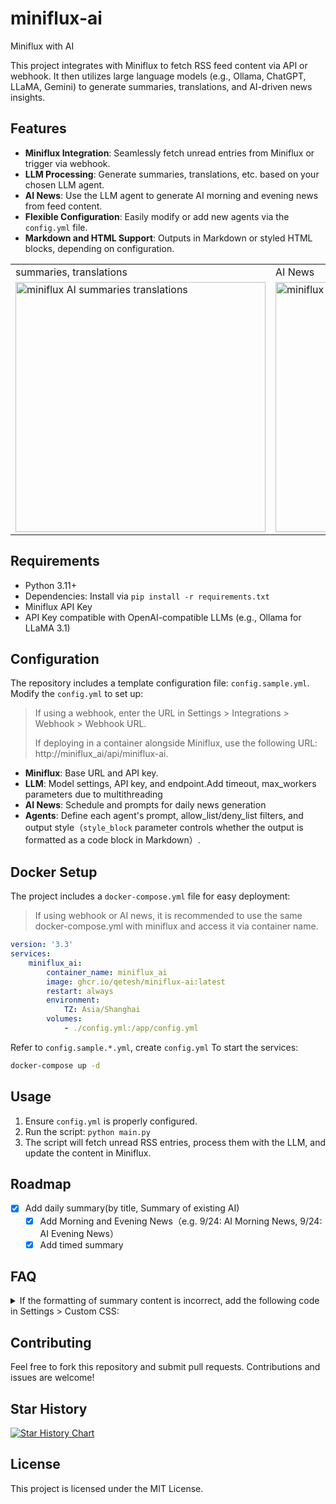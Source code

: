 # miniflux-ai
Miniflux with AI

This project integrates with Miniflux to fetch RSS feed content via API or webhook. It then utilizes large language models (e.g., Ollama, ChatGPT, LLaMA, Gemini) to generate summaries, translations, and AI-driven news insights.

## Features

- **Miniflux Integration**: Seamlessly fetch unread entries from Miniflux or trigger via webhook.
- **LLM Processing**: Generate summaries, translations, etc. based on your chosen LLM agent.
- **AI News**: Use the LLM agent to generate AI morning and evening news from feed content.
- **Flexible Configuration**: Easily modify or add new agents via the `config.yml` file.
- **Markdown and HTML Support**: Outputs in Markdown or styled HTML blocks, depending on configuration.

<table>
  <tr>
    <td>
      summaries, translations
    </td>
    <td>
      AI News
    </td> 
  </tr>
  <tr>
    <td> 
      <picture>
        <source media="(prefers-color-scheme: dark)" srcset="https://github.com/user-attachments/assets/11c208d9-816a-4c8c-bc00-2f780529e58d">
        <source media="(prefers-color-scheme: light)" srcset="https://github.com/user-attachments/assets/c97e2774-ec10-4acb-bef7-25cf8d43da15">
        <img alt="miniflux AI summaries translations" src="https://github.com/user-attachments/assets/c97e2774-ec10-4acb-bef7-25cf8d43da15" width="400" > 
      </picture>
    </td>
    <td> 
      <picture>
        <source media="(prefers-color-scheme: dark)" srcset="https://github.com/user-attachments/assets/a8587d6e-1160-4379-be5e-0b70c57df6de">
        <source media="(prefers-color-scheme: light)" srcset="https://github.com/user-attachments/assets/ced4373c-f168-471c-a388-d65e0523cadf">
        <img alt="miniflux AI summaries translations" src="https://github.com/user-attachments/assets/ced4373c-f168-471c-a388-d65e0523cadf" width="400" > 
      </picture>
    </td>
  </tr>
</table>

## Requirements

- Python 3.11+
- Dependencies: Install via `pip install -r requirements.txt`
- Miniflux API Key
- API Key compatible with OpenAI-compatible LLMs (e.g., Ollama for LLaMA 3.1)

## Configuration

The repository includes a template configuration file: `config.sample.yml`. Modify the `config.yml` to set up:

> If using a webhook, enter the URL in Settings > Integrations > Webhook > Webhook URL.
> 
> If deploying in a container alongside Miniflux, use the following URL:
> http://miniflux_ai/api/miniflux-ai.

- **Miniflux**: Base URL and API key.
- **LLM**: Model settings, API key, and endpoint.Add timeout, max_workers parameters due to multithreading
- **AI News**: Schedule and prompts for daily news generation
- **Agents**: Define each agent's prompt, allow_list/deny_list filters, and output style（`style_block` parameter controls whether the output is formatted as a code block in Markdown）.


## Docker Setup

The project includes a `docker-compose.yml` file for easy deployment:

> If using webhook or AI news, it is recommended to use the same docker-compose.yml with miniflux and access it via container name.

```yaml
version: '3.3'
services:
    miniflux_ai:
        container_name: miniflux_ai
        image: ghcr.io/qetesh/miniflux-ai:latest
        restart: always
        environment:
            TZ: Asia/Shanghai
        volumes:
            - ./config.yml:/app/config.yml
```
Refer to `config.sample.*.yml`, create `config.yml`
To start the services:

```bash
docker-compose up -d
```

## Usage

1. Ensure `config.yml` is properly configured.
2. Run the script: `python main.py`
3. The script will fetch unread RSS entries, process them with the LLM, and update the content in Miniflux.

## Roadmap
- [x] Add daily summary(by title, Summary of existing AI)
  - [x] Add Morning and Evening News（e.g. 9/24: AI Morning News, 9/24: AI Evening News）
  - [x] Add timed summary

## FAQ
<details>
<summary>If the formatting of summary content is incorrect, add the following code in Settings > Custom CSS:</summary>
```
pre code {
    white-space: pre-wrap;
    word-wrap: break-word;
}
```
</details>

## Contributing

Feel free to fork this repository and submit pull requests. Contributions and issues are welcome!

## Star History

[![Star History Chart](https://api.star-history.com/svg?repos=Qetesh/miniflux-ai&type=Date)](https://star-history.com/#Qetesh/miniflux-ai&Date)

## License

This project is licensed under the MIT License.
